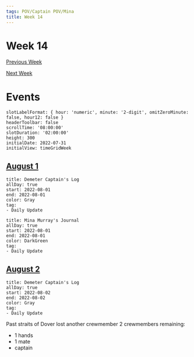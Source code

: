 ```yaml
---
tags: POV/Captain POV/Mina 
title: Week 14
---
```


# Week 14

[Previous Week](2022-W31)

[Next Week](2022-W33)

# Events

```itinerary
slotLabelFormat: { hour: 'numeric', minute: '2-digit', omitZeroMinute: false, hour12: false }
headerToolbar: false
scrollTime: '08:00:00'
slotDuration: '02:00:00'
height: 300
initialDate: 2022-07-31
initialView: timeGridWeek
```

## [August 1](2022-08-01.md)

```itinerary-event
title: Demeter Captain's Log
allDay: true
start: 2022-08-01
end: 2022-08-01
color: Gray
tag:
- Daily Update
```

```itinerary-event
title: Mina Murray's Journal
allDay: true
start: 2022-08-01
end: 2022-08-01
color: DarkGreen
tag:
- Daily Update
```


## [August 2](2022-08-02.md)

```itinerary-event
title: Demeter Captain's Log
allDay: true
start: 2022-08-02
end: 2022-08-02
color: Gray
tag:
- Daily Update
```

Past straits of Dover
lost another crewmember
2 crewmembers remaining:

- 1 hands
- 1 mate
- captain